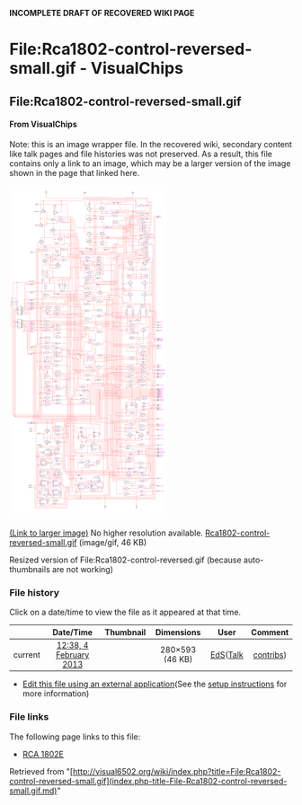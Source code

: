**INCOMPLETE DRAFT OF RECOVERED WIKI PAGE**

# File:Rca1802-control-reversed-small.gif - VisualChips

## File:Rca1802-control-reversed-small.gif

#### From VisualChips


Note: this is an image wrapper file. In the recovered wiki,
secondary content like talk pages and file histories was
not preserved. As a result, this file contains only a link
to an image, which may be a larger version of the image shown
in the page that linked here.

![File:Rca1802-control-reversed-small.gif](images/2/29/Rca1802-control-reversed-small.gif)

[(Link to larger image)](images/2/29/Rca1802-control-reversed-small.gif)
No higher resolution available.
[Rca1802-control-reversed-small.gif](images/2/29/Rca1802-control-reversed-small.gif)‎ (image/gif, 46 KB)

Resized version of File:Rca1802-control-reversed.gif (because auto-thumbnails are not working)

### File history

Click on a date/time to view the file as it appeared at that time.

| | Date/Time | Thumbnail | Dimensions | User | Comment |
|:---:|:---:|:---:|:---:|:---:|:---:|
| current | [12:38, 4 February 2013](images/2/29/Rca1802-control-reversed-small.gif) | | 280×593 (46 KB) | [EdS](index.php-title-User-EdS.md)([Talk](index.php-title-User_talk-EdS.md) | [contribs](./index.php%3Ftitle=Special:Contributions/EdS.md)) | (Resized version of File:Rca1802-control-reversed.gif (because auto-thumbnails are not working)) |

- [Edit this file using an external application](index.php-title-File-Rca1802-control-reversed-small.gif.md)(See the [setup instructions](http://www.mediawiki.org/wiki/Manual:External_editors) for more information)

### File links

The following page links to this file:

- [RCA 1802E](index.php-title-RCA_1802E.md)

Retrieved from "[http://visual6502.org/wiki/index.php?title=File:Rca1802-control-reversed-small.gif](index.php-title-File-Rca1802-control-reversed-small.gif.md)"

